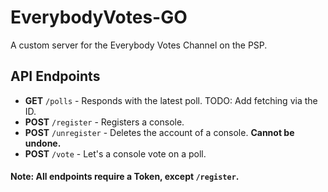 # EverybodyVotes-GO
A custom server for the Everybody Votes Channel on the PSP.

## API Endpoints
- **GET** `/polls` - Responds with the latest poll. TODO: Add fetching via the ID.
- **POST** `/register` - Registers a console.
- **POST** `/unregister` - Deletes the account of a console. __Cannot be undone.__
- **POST** `/vote` - Let's a console vote on a poll.

#### Note: __All__ endpoints require a Token, except `/register`.